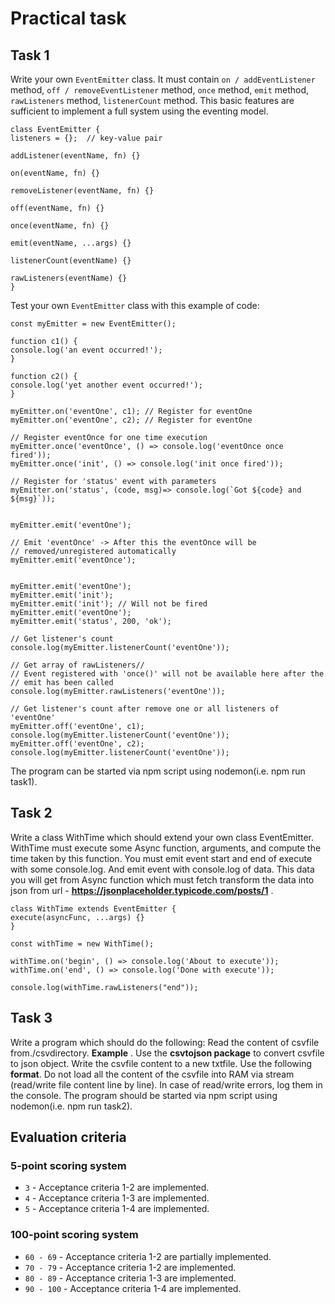 # Practical task

## Task 1

Write your own `EventEmitter` class. It must contain `on / addEventListener` method, `off / removeEventListener` method, 
`once` method, `emit` method, `rawListeners` method, `listenerCount` method. This basic features are sufficient to implement a full system using the eventing model.


```
class EventEmitter {
listeners = {};  // key-value pair

addListener(eventName, fn) {}

on(eventName, fn) {}

removeListener(eventName, fn) {}

off(eventName, fn) {}

once(eventName, fn) {}

emit(eventName, ...args) {}

listenerCount(eventName) {}

rawListeners(eventName) {}
}
```

Test your own `EventEmitter` class with this example of code:

```
const myEmitter = new EventEmitter();

function c1() {
console.log('an event occurred!');
}

function c2() {
console.log('yet another event occurred!');
}

myEmitter.on('eventOne', c1); // Register for eventOne
myEmitter.on('eventOne', c2); // Register for eventOne

// Register eventOnce for one time execution
myEmitter.once('eventOnce', () => console.log('eventOnce once fired'));
myEmitter.once('init', () => console.log('init once fired'));

// Register for 'status' event with parameters
myEmitter.on('status', (code, msg)=> console.log(`Got ${code} and ${msg}`));


myEmitter.emit('eventOne');

// Emit 'eventOnce' -> After this the eventOnce will be
// removed/unregistered automatically
myEmitter.emit('eventOnce');


myEmitter.emit('eventOne');
myEmitter.emit('init');
myEmitter.emit('init'); // Will not be fired
myEmitter.emit('eventOne');
myEmitter.emit('status', 200, 'ok');

// Get listener's count
console.log(myEmitter.listenerCount('eventOne'));

// Get array of rawListeners//
// Event registered with 'once()' will not be available here after the
// emit has been called
console.log(myEmitter.rawListeners('eventOne'));

// Get listener's count after remove one or all listeners of 'eventOne'
myEmitter.off('eventOne', c1);
console.log(myEmitter.listenerCount('eventOne'));
myEmitter.off('eventOne', c2);
console.log(myEmitter.listenerCount('eventOne'));
```

The program can be started via npm script using nodemon(i.e. npm run task1).

## Task 2

Write a class WithTime which should extend your own class EventEmitter. WithTime must execute some Async function, 
arguments, and compute the time taken by this function. You must emit event start and end of execute with some console.log. 
And emit event with console.log of data. This data you will get from Async function which must fetch transform the data into 
json from url - **https://jsonplaceholder.typicode.com/posts/1** .

```
class WithTime extends EventEmitter {
execute(asyncFunc, ...args) {}
}

const withTime = new WithTime();

withTime.on('begin', () => console.log('About to execute'));
withTime.on('end', () => console.log('Done with execute'));

console.log(withTime.rawListeners("end"));
```

## Task 3

Write a program which should do the following: Read the content of csvfile from./csvdirectory. **Example** . 
Use the **csvtojson package** to convert csvfile to json object. Write the csvfile content to a new txtfile. 
Use the following **format**. Do not load all the content of the csvfile into RAM via stream (read/write file content 
line by line). In case of read/write errors, log them in the console. The program should be started via npm script 
using nodemon(i.e. npm run task2).

## Evaluation criteria

### 5-point scoring system

- `3` - Acceptance criteria 1-2 are implemented.
- `4` - Acceptance criteria 1-3 are implemented.
- `5` - Acceptance criteria 1-4 are implemented.

### 100-point scoring system

- `60 - 69` - Acceptance criteria 1-2 are partially implemented.
- `70 - 79` - Acceptance criteria 1-2 are implemented.
- `80 - 89` - Acceptance criteria 1-3 are implemented.
- `90 - 100` - Acceptance criteria 1-4 are implemented.